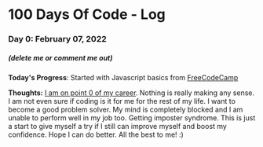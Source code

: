 # 100 Days Of Code - Log

### Day 0: February 07, 2022
##### (delete me or comment me out)

**Today's Progress**: Started with Javascript basics from [FreeCodeCamp](https://www.freecodecamp.org/)

**Thoughts:** <ins>I am on point 0 of my career</ins>. Nothing is really making any sense. I am not even sure if coding is it for me for the rest of my life. I want to become a good problem solver. My mind is completely blocked and I am unable to perform well in my job too. Getting imposter syndrome. This is just a start to give myself a try if I still can improve myself and boost my confidence. Hope I can do better. All the best to me! :)




